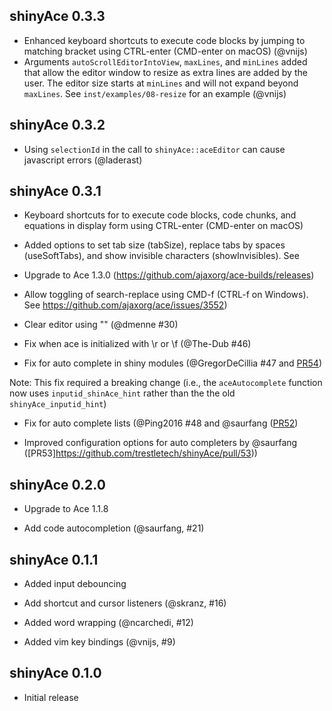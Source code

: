 shinyAce 0.3.3
--------------------------------------------------------------------

* Enhanced keyboard shortcuts to execute code blocks by jumping to matching bracket using CTRL-enter (CMD-enter on macOS) (@vnijs)
* Arguments `autoScrollEditorIntoView`, `maxLines`, and `minLines` added that allow the editor window to resize as extra lines are added by the user. The editor size starts at `minLines` and will not expand beyond `maxLines`. See `inst/examples/08-resize` for an example (@vnijs)

shinyAce 0.3.2
--------------------------------------------------------------------

* Using `selectionId` in the call to `shinyAce::aceEditor` can cause javascript errors (@laderast)

shinyAce 0.3.1
--------------------------------------------------------------------

* Keyboard shortcuts for to execute code blocks, code chunks, and equations in display form using CTRL-enter (CMD-enter on macOS)

* Added options to set tab size (tabSize), replace tabs by spaces (useSoftTabs), and show invisible characters (showInvisibles). See 

* Upgrade to Ace 1.3.0 (https://github.com/ajaxorg/ace-builds/releases)

* Allow toggling of search-replace using CMD-f (CTRL-f on Windows). See https://github.com/ajaxorg/ace/issues/3552)

* Clear editor using "" (@dmenne #30)

* Fix when ace is initialized with \r or \f (@The-Dub #46)

* Fix for auto complete in shiny modules (@GregorDeCillia #47 and [PR54](https://github.com/trestletech/shinyAce/pull/54))

Note: This fix required a breaking change (i.e., the `aceAutocomplete` function now uses `inputid_shinAce_hint` rather than the the old `shinyAce_inputid_hint`)

* Fix for auto complete lists (@Ping2016 #48 and @saurfang  ([PR52](https://github.com/trestletech/shinyAce/pull/52))

* Improved configuration options for auto completers by @saurfang ([PR53]https://github.com/trestletech/shinyAce/pull/53))


shinyAce 0.2.0
--------------------------------------------------------------------

* Upgrade to Ace 1.1.8

* Add code autocompletion (@saurfang, #21)


shinyAce 0.1.1
--------------------------------------------------------------------

* Added input debouncing

* Add shortcut and cursor listeners (@skranz, #16)

* Added word wrapping (@ncarchedi, #12)

* Added vim key bindings (@vnijs, #9)


shinyAce 0.1.0
--------------------------------------------------------------------

* Initial release
